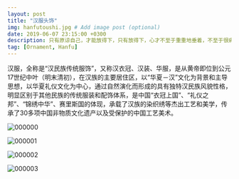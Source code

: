 ```yaml
---
layout: post
title: "汉服头饰"
img: hanfutoushi.jpg # Add image post (optional)
date: 2019-06-07 23:15:00 +0300
description: 只有原谅自己，才能放得下，只有放得下，心才不至于重重地垂着，不至于很痛很痛；当你原谅了自己，你会感觉身心都变得轻松，一切都是那么美好,黑暗中，一根火柴的光芒如此微不足道和短暂，然而，有时却阳光般耀眼与持久。在人们相爱的地方，是从没有黑夜的！
tag: [Ornament, Hanfu]
---
```



汉服，全称是“汉民族传统服饰”，又称汉衣冠、汉装、华服，是从黄帝即位到公元17世纪中叶（明末清初），在汉族的主要居住区，以“华夏－汉”文化为背景和主导思想，以华夏礼仪文化为中心，通过自然演化而形成的具有独特汉民族风貌性格，明显区别于其他民族的传统服装和配饰体系，是中国“衣冠上国”、“礼仪之邦”、“锦绣中华”、赛里斯国的体现，承载了汉族的染织绣等杰出工艺和美学，传承了30多项中国非物质文化遗产以及受保护的中国工艺美术。


![000000](000000.jpg)

![000001](000001.jpg)

![000002](000002.jpg)

![000003](000003.jpg)





